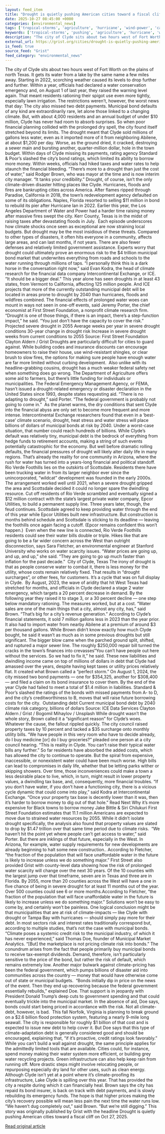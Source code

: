 ```yaml
---
layout: feed_item
title: "Drought is quietly pushing American cities toward a fiscal cliff"
date: 2025-10-27 08:45:00 +0000
categories: [environmental_news]
tags: ['tropical-storms', 'agriculture', 'hurricane', 'wind-power', 'california', 'urgent', 'renewable-energy', 'year-2023', 'food-security', 'climate-risk']
keywords: ['tropical-storms', 'pushing', 'agriculture', 'hurricane', 'wind-power', 'california', 'quietly', 'drought']
description: "The city of Clyde sits about two hours west of Fort Worth on the plains of north Texas"
external_url: https://grist.org/cities/drought-is-quietly-pushing-american-cities-toward-a-fiscal-cliff/
is_feed: true
source_feed: "Grist"
feed_category: "environmental_news"
---
```


The city of Clyde sits about two hours west of Fort Worth on the plains of north Texas. It gets its water from a lake by the same name a few miles away. Starting in 2022, scorching weather caused its levels to drop further and further. Within a year, officials had declared a water conservation emergency and, on August 1 of last year, they raised the warning level again. That meant residents rationing their spigot use even more tightly, especially lawn irrigation. The restrictions weren’t, however, the worst news that day: The city also missed two debt payments. Municipal bond defaults of any kind are extraordinarily rare, let alone those linked to a changing climate. But, with about 4,000 residents and an annual budget of under $10 million, Clyde has never had room to absorb surprises. So when poor financial planning collided with the prolonged dry spell, the city found itself stretched beyond its limits. The drought meant that Clyde sold millions of gallons less water, even as it imported more of it from neighboring Abilene, at about $1,200 per day. Worse, as the ground dried, it cracked, destroying a sewer main and bursting another, quarter-million dollar, hole in the town budget. Within days of Clyde missing its payments, rating agency Standard &amp; Poor&#8217;s slashed the city’s bond ratings, which limited its ability to borrow more money. Within weeks, officials had hiked taxes and water rates to help staunch the financial bleeding. “There&#8217;s more to a drought than just the cost of water,” said Rodger Brown, who was mayor at the time and is now interim city manager. “It tanks your credibility.” Drought, of course, isn’t the only climate-driven disaster hitting places like Clyde. Hurricanes, floods and fires are bankrupting cities across America. After flames ripped through Paradise, California in 2018, the town’s redevelopment agency defaulted on some of its obligations. Naples, Florida resorted to selling $11 million in bond to rebuild its pier after Hurricane Ian in 2022. Earlier this year, the Los Angeles Department of Water and Power had a harder time raising money after massive fires swept the city. Kerr County, Texas is in the midst of raising taxes after devastating floods in July.&nbsp; Each episode underscores how climate shocks once seen as exceptional are now straining local budgets. But drought may be the most insidious of these threats. Compared to other types of disasters, it often hits everyone in a community, affects large areas, and can last months, if not years. There are also fewer defenses and relatively limited government assistance. Experts worry that drought could ultimately prove an enormous risk to the $4 trillion municipal bond market that underwrites everything from roads and schools to the water running through millions of taps. “I personally think this is a dark horse in the conversation right now,” said Evan Kodra, the head of climate research for the financial data company Intercontinental Exchange, or ICE. “It should be a bigger deal.” This year alone has seen droughts in at least 43 states, from Vermont to California, affecting 125 million people. And ICE projects that more of the currently outstanding municipal debt will be located in areas prone to drought by 2040 than hurricanes, floods and wildfires combined. The financial effects of prolonged water woes can mount in ways not seen in one-off events, said Jeremy Porter, the chief economist at First Street Foundation, a nonprofit climate research firm.&nbsp;&nbsp; “Drought is one of those things, if there is an impact, there&#8217;s a step-function impact,” he said. “You just don&#8217;t have the capacity to cover the risk.”&nbsp; Projected severe drought in 2055 Average weeks per year in severe drought conditions 30-year change in drought risk Increase in severe drought weeks from current conditions to 2055 Source: First Street Foundation Clayton Aldern / Grist Droughts are particularly difficult for cities to guard against. While building codes and insurance discounts can encourage homeowners to raise their house, use wind-resistant shingles, or clear brush to slow fires, the options for making sure people have enough water are far more limited without curbing development.&nbsp; Also unlike with its headline-grabbing cousins, drought has a much weaker federal safety net when something does go wrong. The Department of Agriculture offers some aid to farmers, but there’s little funding for individuals or municipalities. The Federal Emergency Management Agency, or FEMA, hasn&#8217;t issued a drought-related emergency or disaster declaration in the United States since 1993, despite states requesting aid. “There is no adapting to drought,” said Porter. “The federal government is probably not going to come in.”&nbsp; As the planet warms, the dry conditions that sent Clyde into the financial abyss are only set to become more frequent and more intense. Intercontinental Exchange researchers found that even in a ‘best-case’ climate scenario, drought, heat stress and water stress will place billions of dollars of municipal bonds at risk by 2040. Under a worst-case situation, that number could reach hundreds of billions. While Clyde’s default was relatively tiny, municipal debt is the bedrock of everything from hedge funds to retirement accounts, making a string of such events potentially catastrophic for the economy. But well before dramatic rolling defaults, the financial pressures of drought will likely alter daily life in many regions. That’s already the reality for one community in Arizona, where the rush for water has turned into a years-long financial and political standoff. Rio Verde Foothills lies on the outskirts of Scottsdale. Residents there have been trucking water in from its larger neighbor ever since the unincorporated, “wildcat” development was founded in the early 2000s. The arrangement worked well until 2021, when a severe drought gripped the area and Scottsdale decided it could no longer spare the dwindling resource. Cut off residents of Rio Verde scrambled and eventually signed a $12 million contract with the state’s largest private water company, Epcor Utilities, to build a permanent supply line. Three years later, though, the feud continues. Scottsdale agreed to keep providing water through the end of this year while Epcor Utilities built new infrastructure. But construction is months behind schedule and Scottsdale is sticking to its deadline — leaving the foothills once again facing a cutoff. (Epcor remains confident this won’t happen.)&nbsp; Even when the new line is connected, Rio Verde Foothills residents could see their water bills double or triple. Hikes like that are going to be a far wider concern across the West than outright disconnection, says Sara Fletcher, an environmental engineer at Stanford University who works on water scarcity issues. “Water prices are going up, and up, and up,” she said. “They are going to go up much faster than inflation for the past decade.”&nbsp; City of Clyde, Texas The irony of drought is that as people conserve water to combat it, there is less money for the utility, whose costs remain relatively fixed. That results in “drought surcharges”, or other fees, for customers. It’s a cycle that was on full display in Clyde.&nbsp; By August, 2023, the wave of aridity that hit West Texas had stretched for months, and officials in Clyde declared a stage 2 water emergency, which targets a 20 percent decrease in demand. By the following year they raised it to stage 3, or a 30 percent decline — one step below mandatory rationing. The measures worked, but at a cost. “Water sales are one of the main things that a city, almost any city, has,” said Brown. “That&#8217;s big for a city&#8217;s revenue generation.” According to Clyde&#8217;s financial statements, it sold 7 million gallons less in 2023 than the year prior. It also had to import water from nearby Abilene at a premium of around $3 per thousand gallons. While Brown didn’t know exactly how much Clyde bought, he said it wasn&#8217;t as much as in some previous droughts but still significant. The bigger blow came when the parched ground split, shifted, and ruptured a major sewer line. The roughly $250,000 repair bill turned the cracks in the town’s finances into crevasses“You can&#8217;t have people out here without the services. So we had to fix it,” he said. These new liabilities and dwindling income came on top of millions of dollars in debt that Clyde had amassed over the years, despite having kept taxes or utility prices relatively flat. It created what Brown called a “perfect storm.” On August 1, 2024, the city missed two bond payments — one for $354,325, another for $308,400 — and filed a claim on its bond insurance to cover them. By the end of the year Clyde had failed to meet a total of $1.4 million in liabilities. Standard &amp; Poor’s slashed the ratings of the bonds with missed payments from A- to D, and the city’s creditworthiness to B, moves that will raise future borrowing costs for the city.&nbsp; Outstanding debt Current municipal bond debt by 2040 climate risk category, billions of dollars Source: ICE Data Services Clayton Aldern / Grist / Bogomil Mihaylov / Unsplash While drought wasn’t the whole story, Brown called it a “significant reason” for Clyde’s woes. Whatever the cause, the fallout rippled quickly. The city council raised property taxes by 10 percent and tacked a $35 surcharge onto monthly utility bills. “We have people in this very room who have to decide already, do I buy medicine [or] do I buy groceries?” pleaded one person at a city council hearing. “This is reality in Clyde. You can’t raise their typical water bills any further.” So far residents have absorbed the added costs, which has allowed the city to continue to operate. But the spiral from expensive, inaccessible, or nonexistent water could have been much worse. High bills can lead to compromises in daily life, whether that be letting parks wither or skipping showers. Over time, those inconveniences could make a town a less desirable place to live, which, in turn, might result in lower property values, a dwindling tax base, and, consequently, more financial troubles. “If you don&#8217;t have water, if you don&#8217;t have a functioning city, there is a vicious cycle dynamic that could come into play,” said Kodra at Intercontinental Exchange. “Once your property tax base is decently lower than it was, then it’s harder to borrow money to dig out of that hole.” Read Next Why it&#8217;s more expensive for Black towns to borrow money Jake Bittle &#038; Siri Chilukuri First Street Foundation estimates that 11.1 million Americans are expected to move due to strained water resources by 2055. While it didn’t isolate drought specifically, the analysis also found that property values are slated to drop by $1.47 trillion over that same time period due to climate risks.&nbsp; “We haven&#8217;t hit the point yet where people can&#8217;t get access to water,” said Porter. But there are inklings of that future, especially in the West. In Arizona, for example, water supply requirements for new developments are already beginning to halt some new construction.. According to Fletcher, “the fraction of the population that will face unaffordable water in the future is likely to increase unless we do something major.” First Street also provided Grist with county-level data showing how the risk of prolonged water scarcity will change over the next 30 years. Of the 10 counties with the largest jump over that timeframe, seven are in Texas and three are in Florida. By 2055, more than 20 counties across the West will have a one in five chance of being in severe drought for at least 11 months out of the year. Over 500 counties could see 6 or more months.According to Fletcher, “the fraction of the population that will face unaffordable water in the future is likely to increase unless we do something major.” Solutions won’t be easy to come by, and certainly won’t be painless. One logical conclusion might be that municipalities that are at risk of climate-impacts — like Clyde with drought or Tampa Bay with hurricanes — should simply pay more for their debt. In most sectors risk and interest rates traditionally correspond but, according to multiple studies, that’s not the case with municipal bonds.&nbsp; “Climate poses a systemic credit risk to the municipal industry, of which it has never experienced,” said Thomas Doe, founder of Municipal Market Analytics. “[But] the marketplace is not pricing climate risk into bonds.” The conundrum arises from the fact that people primarily buy municipal bonds to receive tax-exempt dividends. Demand, therefore, isn’t particularly sensitive to the price of the bond, but rather the risk of default, which remains extremely low. Another major bulwark against climate-pricing has been the federal government, which pumps billions of disaster aid into communities across the country — money that would have otherwise come out of state or municipal budgets.&nbsp; “Bonds initially dip in price on the news of the event. Then they end up recovering because the federal government essentially rebuilds,” explained Doe. That support is in jeopardy with President Donald Trump’s deep cuts to government spending and that could eventually trickle into the municipal market. In the absence of aid, Doe says, bonds could start being priced in accordance with the risk. Not all climate-debt, however, is bad.&nbsp; This fall Norfolk, Virginia is planning to break ground on a $2.6 billion flood protection system, featuring a nearly 9-mile long seawall. The city is responsible for roughly $1 billion of that cost and is expected to issue new debt to help cover it. But Doe says that this type of climate-adaptation debt is generally considered good and should be encouraged, explaining that, “if it’s proactive, credit ratings look favorably.”&nbsp; While you can’t build a wall against drought, the same principle applies for the admittedly limited tools that are available. Cities could, for instance, spend money making their water system more efficient, or building grey water recycling projects. Green infrastructure can also help keep rain from running off. More drastic steps might involve relocating people, or repurposing especially dry land for other uses, such as clean energy. Although Clyde isn’t yet at a point where it’s climate-proofing its infrastructure, Lake Clyde is spilling over this year. That has provided the city a respite during which it can financially heal. Brown says the city has repaid its bond insurer, is back on track with debt payments, and is slowly rebuilding its emergency funds. The hope is that higher prices making the city’s recovery possible will mean less pain the next time the water runs low. “We haven&#8217;t dug completely out,” said Brown. “But we&#8217;re still digging.” This story was originally published by Grist with the headline Drought is quietly pushing American cities toward a fiscal cliff on Oct 27, 2025.

[Read original article](https://grist.org/cities/drought-is-quietly-pushing-american-cities-toward-a-fiscal-cliff/)
